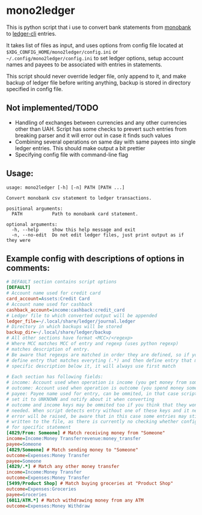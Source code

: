 # mono2ledger
This is python script that i use to convert bank statements from
[monobank](https://monobank.ua/) to [ledger-cli](https://www.ledger-cli.org/)
entries.

It takes list of files as input, and uses options from config file located at
`$XDG_CONFIG_HOME/mono2ledger/config.ini` or `~/.config/mono2ledger/config.ini`
to set ledger options, setup account names and payees to be associated with
entries in statements.

This script should never override ledger file, only append to it, and make
backup of ledger file before writing anything, backup is stored in directory
specified in config file.

## Not implemented/TODO
- Handling of exchanges between currencies and any other currencies other than
  UAH. Script has some checks to prevert such entries from breaking parser and
  it will error out in case it finds such values
- Combining several operations on same day with same payees into single
  ledger entries. This should make output a bit prettier
- Specifying config file with command-line flag

## Usage:
```shell
usage: mono2ledger [-h] [-n] PATH [PATH ...]

Convert monobank csv statement to ledger transactions.

positional arguments:
  PATH           Path to monobank card statement.

optional arguments:
  -h, --help     show this help message and exit
  -n, --no-edit  Do not edit ledger files, just print output as if they were
```

## Example config with descriptions of options in comments:
```ini
# DEFAULT section contains script options
[DEFAULT]
# Account name used for credit card
card_account=Assets:Credit Card
# Account name used for cashback
cashback_account=income:cashback:credit_card
# Ledger file to which converted output will be appended
ledger_file=~/.local/share/ledger/journal.ledger
# Directory in which backups will be stored
backup_dir=~/.local/share/ledger/backup
# All other sections have format <MCC>/<regexp>
# Where MCC matches MCC of entry and regexp (uses python regexp)
# matches description of entry.
# Be aware that regexps are matched in order they are defined, so if you
# define entry that matches everyting (.*) and then define entry that matches
# specific description below it, it will always use first match

# Each section has following fields:
# income: Account used when operation is income (you get money from somewhere)
# outcome: Account used when operation is outcome (you spend money somewhere)
# payee: Payee name used for entry, can be ommited, in that case script will
# set it to UNKNOWN and notify about it when converting
# outcome and income keys may be ommited too if you think that they wont be
# needed. When script detects entry without one of these keys and it needs it
# error will be raised, be aware that in this case some entries may still be
# written to the file, as there is currently no checking whether config is valid
# for specific statement
[4829/From: Someone] # Match receiving money from "Someone"
income=Income:Money Transferrevenue:money_transfer
payee=Someone
[4829/Someone] # Match sending money to "Someone"
outcome=Expenses:Money Transfer
payee=Someone
[4829/.*] # Match any other money transfer
income=Income:Money Transfer
outcome=Expenses:Money Transfer
[5499/Product Shop] # Match buying groceries at "Product Shop"
outcome=Expenses:Groceries
payee=Groceries
[6011/ATM.*] # Match withdrawing money from any ATM
outcome=Expenses:Money Withdraw
```
